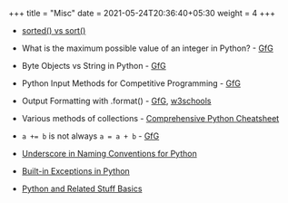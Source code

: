 +++
title = "Misc"
date = 2021-05-24T20:36:40+05:30
weight = 4
+++

- [sorted() vs sort()](https://www.geeksforgeeks.org/python-difference-between-sorted-and-sort/)

- What is the maximum possible value of an integer in Python? - [GfG](https://www.geeksforgeeks.org/what-is-maximum-possible-value-of-an-integer-in-python/)
- Byte Objects vs String in Python - [GfG](https://www.geeksforgeeks.org/byte-objects-vs-string-python/)
- Python Input Methods for Competitive Programming - [GfG](https://www.geeksforgeeks.org/python-input-methods-competitive-programming/)
- Output Formatting with .format() - [GfG](https://www.geeksforgeeks.org/python-output-formatting/), [w3schools](https://www.w3schools.com/python/ref_string_format.asp)
- Various methods of collections - [Comprehensive Python Cheatsheet](https://gto76.github.io/python-cheatsheet/)
- `a += b` is not always `a = a + b` - [GfG](https://www.geeksforgeeks.org/python-a-b-is-not-always-a-a-b/)
- [Underscore in Naming Conventions for Python](https://dbader.org/blog/meaning-of-underscores-in-python)
- [Built-in Exceptions in Python](https://www.geeksforgeeks.org/built-exceptions-python/)


- [Python and Related Stuff Basics](https://pythonbasics.org/)